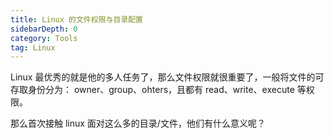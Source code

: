 ```yaml
---
title: Linux 的文件权限与目录配置
sidebarDepth: 0 
category: Tools 
tag: Linux
---
```



Linux 最优秀的就是他的多人任务了，那么文件权限就很重要了，一般将文件的可存取身份分为：
owner、group、ohters，且都有 read、write、execute 等权限。

那么首次接触 linux 面对这么多的目录/文件，他们有什么意义呢？
